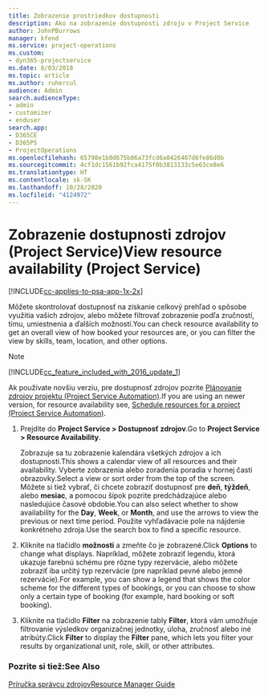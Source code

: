 ```yaml
---
title: Zobrazenie prostriedkov dostupnosti
description: Ako na zobrazenie dostupnosti zdroju v Project Service
author: JohnPBurrows
manager: kfend
ms.service: project-operations
ms.custom:
- dyn365-projectservice
ms.date: 8/03/2018
ms.topic: article
ms.author: ruhercul
audience: Admin
search.audienceType:
- admin
- customizer
- enduser
search.app:
- D365CE
- D365PS
- ProjectOperations
ms.openlocfilehash: 65798e1b0d675b86a73fcd6a0426407d6fe86d0b
ms.sourcegitcommit: 4cf1dc1561b92fca4175f0b3813133c5e63ce8e6
ms.translationtype: HT
ms.contentlocale: sk-SK
ms.lasthandoff: 10/28/2020
ms.locfileid: "4124972"
---
```

# <a name="view-resource-availability-project-service"></a><span data-ttu-id="7a0d5-103">Zobrazenie dostupnosti zdrojov (Project Service)</span><span class="sxs-lookup"><span data-stu-id="7a0d5-103">View resource availability (Project Service)</span></span>

[!INCLUDE[cc-applies-to-psa-app-1x-2x](../includes/cc-applies-to-psa-app-1x-2x.md)]

<span data-ttu-id="7a0d5-104">Môžete skontrolovať dostupnosť na získanie celkový prehľad o spôsobe využitia vašich zdrojov, alebo môžete filtrovať zobrazenie podľa zručností, tímu, umiestnenia a ďalších možností.</span><span class="sxs-lookup"><span data-stu-id="7a0d5-104">You can check resource availability to get an overall view of how booked your resources are, or you can filter the view by skills, team, location, and other options.</span></span>  
  
> [!NOTE]
> [!INCLUDE[cc_feature_included_with_2016_update_1](../includes/cc-feature-included-with-2016-update-1.md)]  
> 
>  <span data-ttu-id="7a0d5-105">Ak používate novšiu verziu, pre dostupnosť zdrojov pozrite [Plánovanie zdrojov projektu (Project Service Automation)](../psa/schedule-resources-project.md).</span><span class="sxs-lookup"><span data-stu-id="7a0d5-105">If you are using an newer version, for resource availability see, [Schedule resources for a project (Project Service Automation)](../psa/schedule-resources-project.md).</span></span>  

1. <span data-ttu-id="7a0d5-106">Prejdite do **Project Service > Dostupnosť zdrojov**.</span><span class="sxs-lookup"><span data-stu-id="7a0d5-106">Go to **Project Service > Resource Availability**.</span></span>  

    <span data-ttu-id="7a0d5-107">Zobrazuje sa tu zobrazenie kalendára všetkých zdrojov a ich dostupnosti.</span><span class="sxs-lookup"><span data-stu-id="7a0d5-107">This shows a calendar view of all resources and their availability.</span></span> <span data-ttu-id="7a0d5-108">Vyberte zobrazenia alebo zoradenia poradia v hornej časti obrazovky.</span><span class="sxs-lookup"><span data-stu-id="7a0d5-108">Select a view or sort order from the top of the screen.</span></span> <span data-ttu-id="7a0d5-109">Môžete si tiež vybrať, či chcete zobraziť dostupnosť pre **deň**, **týždeň**, alebo **mesiac**, a pomocou šípok pozrite predchádzajúce alebo nasledujúce časové obdobie.</span><span class="sxs-lookup"><span data-stu-id="7a0d5-109">You can also select whether to show availability for the **Day**, **Week**, or **Month**, and use the arrows to view the previous or next time period.</span></span> <span data-ttu-id="7a0d5-110">Použite vyhľadávacie pole na nájdenie konkrétneho zdroja.</span><span class="sxs-lookup"><span data-stu-id="7a0d5-110">Use the search box to find a specific resource.</span></span>  

2. <span data-ttu-id="7a0d5-111">Kliknite na tlačidlo **možnosti** a zmeňte čo je zobrazené.</span><span class="sxs-lookup"><span data-stu-id="7a0d5-111">Click **Options** to change what displays.</span></span> <span data-ttu-id="7a0d5-112">Napríklad, môžete zobraziť legendu, ktorá ukazuje farebnú schému pre rôzne typy rezervácie, alebo môžete zobraziť iba určitý typ rezervácie (pre napríklad pevné alebo jemné rezervácie).</span><span class="sxs-lookup"><span data-stu-id="7a0d5-112">For example, you can show a legend that shows the color scheme for the different types of bookings, or you can choose to show only a certain type of booking (for example, hard booking or soft booking).</span></span>  

3. <span data-ttu-id="7a0d5-113">Kliknite na tlačidlo **Filter** na zobrazenie tably **Filter**, ktorá vám umožňuje filtrovanie výsledkov organizačnej jednotky, úloha, zručnosť alebo iné atribúty.</span><span class="sxs-lookup"><span data-stu-id="7a0d5-113">Click **Filter** to display the **Filter** pane, which lets you filter your results by organizational unit, role, skill, or other attributes.</span></span>  

### <a name="see-also"></a><span data-ttu-id="7a0d5-114">Pozrite si tiež:</span><span class="sxs-lookup"><span data-stu-id="7a0d5-114">See Also</span></span>  
 [<span data-ttu-id="7a0d5-115">Príručka správcu zdrojov</span><span class="sxs-lookup"><span data-stu-id="7a0d5-115">Resource Manager Guide</span></span>](../psa/resource-manager-guide.md)
